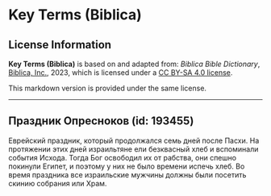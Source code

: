 # Key Terms (Biblica)

## License Information

**Key Terms (Biblica)** is based on and adapted from: _Biblica Bible Dictionary_, [Biblica, Inc.](https://www.biblica.com/), 2023, which is licensed under a [CC BY-SA 4.0 license](https://creativecommons.org/licenses/by-sa/4.0/legalcode.en).

This markdown version is provided under the same license.



--------------------------------

## Праздник Опресноков (id: 193455)

Еврейский праздник, который продолжался семь дней после Пасхи. На протяжении этих дней израильтяне ели безквасный хлеб и вспоминали события Исхода. Тогда Бог освободил их от рабства, они спешно покинули Египет, и поэтому у них не было времени испечь хлеб. Во время праздника все израильские мужчины должны были посетить скинию собрания или Храм.


